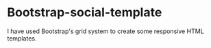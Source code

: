# Bootstrap-social-template
I have used Bootstrap's grid system to create some responsive HTML templates.
